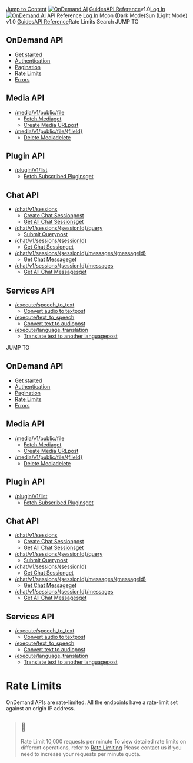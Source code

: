 [Jump to Content](https://docs.on-demand.io/reference/<#content>)
[![OnDemand AI](https://files.readme.io/69290e9-OD-full-Logo.svg)](https://docs.on-demand.io/reference/<https:/on-demand.io>)
[Guides](https://docs.on-demand.io/reference/</docs>)[API Reference](https://docs.on-demand.io/reference/</reference>)v1.0[Log In](https://docs.on-demand.io/reference/</login?redirect_uri=/reference/rate-limits>)[![OnDemand AI](https://files.readme.io/69290e9-OD-full-Logo.svg)](https://docs.on-demand.io/reference/<https:/on-demand.io>)
API Reference
[Log In](https://docs.on-demand.io/reference/</login?redirect_uri=/reference/rate-limits>)
Moon (Dark Mode)Sun (Light Mode)
v1.0
[Guides](https://docs.on-demand.io/reference/</docs>)[API Reference](https://docs.on-demand.io/reference/</reference>)Rate Limits
Search
JUMP TO
## OnDemand API
  * [Get started](https://docs.on-demand.io/reference/</reference/intro-to-ondemand-api>)
  * [Authentication](https://docs.on-demand.io/reference/</reference/how-to-do-authentication>)
  * [Pagination](https://docs.on-demand.io/reference/</reference/how-to-paginate>)
  * [Rate Limits](https://docs.on-demand.io/reference/</reference/rate-limits>)
  * [Errors](https://docs.on-demand.io/reference/</reference/errors>)


## Media API
  * [/media/v1/public/file](https://docs.on-demand.io/reference/</reference/fetchmedia>)
    * [Fetch Mediaget](https://docs.on-demand.io/reference/</reference/fetchmedia>)
    * [Create Media URLpost](https://docs.on-demand.io/reference/</reference/createmediaurl>)
  * [/media/v1/public/file/{fileId}](https://docs.on-demand.io/reference/</reference/deletemedia>)
    * [Delete Mediadelete](https://docs.on-demand.io/reference/</reference/deletemedia>)


## Plugin API
  * [/plugin/v1/list](https://docs.on-demand.io/reference/</reference/listplugins>)
    * [Fetch Subscribed Pluginsget](https://docs.on-demand.io/reference/</reference/listplugins>)


## Chat API
  * [/chat/v1/sessions](https://docs.on-demand.io/reference/</reference/createchatsession>)
    * [Create Chat Sessionpost](https://docs.on-demand.io/reference/</reference/createchatsession>)
    * [Get All Chat Sessionsget](https://docs.on-demand.io/reference/</reference/getallchatsessions>)
  * [/chat/v1/sessions/{sessionId}/query](https://docs.on-demand.io/reference/</reference/submitquery>)
    * [Submit Querypost](https://docs.on-demand.io/reference/</reference/submitquery>)
  * [/chat/v1/sessions/{sessionId}](https://docs.on-demand.io/reference/</reference/getchatsession>)
    * [Get Chat Sessionget](https://docs.on-demand.io/reference/</reference/getchatsession>)
  * [/chat/v1/sessions/{sessionId}/messages/{messageId}](https://docs.on-demand.io/reference/</reference/getchatmessage>)
    * [Get Chat Messageget](https://docs.on-demand.io/reference/</reference/getchatmessage>)
  * [/chat/v1/sessions/{sessionId}/messages](https://docs.on-demand.io/reference/</reference/getallchatmessages>)
    * [Get All Chat Messagesget](https://docs.on-demand.io/reference/</reference/getallchatmessages>)


## Services API
  * [/execute/speech_to_text](https://docs.on-demand.io/reference/</reference/convertaudiototext>)
    * [Convert audio to textpost](https://docs.on-demand.io/reference/</reference/convertaudiototext>)
  * [/execute/text_to_speech](https://docs.on-demand.io/reference/</reference/converttexttoaudio>)
    * [Convert text to audiopost](https://docs.on-demand.io/reference/</reference/converttexttoaudio>)
  * [/execute/language_translation](https://docs.on-demand.io/reference/</reference/translatetext>)
    * [Translate text to another languagepost](https://docs.on-demand.io/reference/</reference/translatetext>)


JUMP TO
## OnDemand API
  * [Get started](https://docs.on-demand.io/reference/</reference/intro-to-ondemand-api>)
  * [Authentication](https://docs.on-demand.io/reference/</reference/how-to-do-authentication>)
  * [Pagination](https://docs.on-demand.io/reference/</reference/how-to-paginate>)
  * [Rate Limits](https://docs.on-demand.io/reference/</reference/rate-limits>)
  * [Errors](https://docs.on-demand.io/reference/</reference/errors>)


## Media API
  * [/media/v1/public/file](https://docs.on-demand.io/reference/</reference/fetchmedia>)
    * [Fetch Mediaget](https://docs.on-demand.io/reference/</reference/fetchmedia>)
    * [Create Media URLpost](https://docs.on-demand.io/reference/</reference/createmediaurl>)
  * [/media/v1/public/file/{fileId}](https://docs.on-demand.io/reference/</reference/deletemedia>)
    * [Delete Mediadelete](https://docs.on-demand.io/reference/</reference/deletemedia>)


## Plugin API
  * [/plugin/v1/list](https://docs.on-demand.io/reference/</reference/listplugins>)
    * [Fetch Subscribed Pluginsget](https://docs.on-demand.io/reference/</reference/listplugins>)


## Chat API
  * [/chat/v1/sessions](https://docs.on-demand.io/reference/</reference/createchatsession>)
    * [Create Chat Sessionpost](https://docs.on-demand.io/reference/</reference/createchatsession>)
    * [Get All Chat Sessionsget](https://docs.on-demand.io/reference/</reference/getallchatsessions>)
  * [/chat/v1/sessions/{sessionId}/query](https://docs.on-demand.io/reference/</reference/submitquery>)
    * [Submit Querypost](https://docs.on-demand.io/reference/</reference/submitquery>)
  * [/chat/v1/sessions/{sessionId}](https://docs.on-demand.io/reference/</reference/getchatsession>)
    * [Get Chat Sessionget](https://docs.on-demand.io/reference/</reference/getchatsession>)
  * [/chat/v1/sessions/{sessionId}/messages/{messageId}](https://docs.on-demand.io/reference/</reference/getchatmessage>)
    * [Get Chat Messageget](https://docs.on-demand.io/reference/</reference/getchatmessage>)
  * [/chat/v1/sessions/{sessionId}/messages](https://docs.on-demand.io/reference/</reference/getallchatmessages>)
    * [Get All Chat Messagesget](https://docs.on-demand.io/reference/</reference/getallchatmessages>)


## Services API
  * [/execute/speech_to_text](https://docs.on-demand.io/reference/</reference/convertaudiototext>)
    * [Convert audio to textpost](https://docs.on-demand.io/reference/</reference/convertaudiototext>)
  * [/execute/text_to_speech](https://docs.on-demand.io/reference/</reference/converttexttoaudio>)
    * [Convert text to audiopost](https://docs.on-demand.io/reference/</reference/converttexttoaudio>)
  * [/execute/language_translation](https://docs.on-demand.io/reference/</reference/translatetext>)
    * [Translate text to another languagepost](https://docs.on-demand.io/reference/</reference/translatetext>)


# Rate Limits
OnDemand APIs are rate-limited. All the endpoints have a rate-limit set against an origin IP address.
> ## 📘
> Rate Limit
> 10,000 requests per minute
To view detailed rate limits on different operations, refer to [Rate Limiting](https://docs.on-demand.io/reference/</docs/rate-limiting>)
Please contact us if you need to increase your requests per minute quota.
